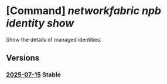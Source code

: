 # [Command] _networkfabric npb identity show_

Show the details of managed identities.

## Versions

### [2025-07-15](/Resources/mgmt-plane/L3N1YnNjcmlwdGlvbnMve30vcmVzb3VyY2Vncm91cHMve30vcHJvdmlkZXJzL21pY3Jvc29mdC5tYW5hZ2VkbmV0d29ya2ZhYnJpYy9uZXR3b3JrcGFja2V0YnJva2Vycy97fQ==/2025-07-15.xml) **Stable**

<!-- mgmt-plane /subscriptions/{}/resourcegroups/{}/providers/microsoft.managednetworkfabric/networkpacketbrokers/{} 2025-07-15 identity -->
